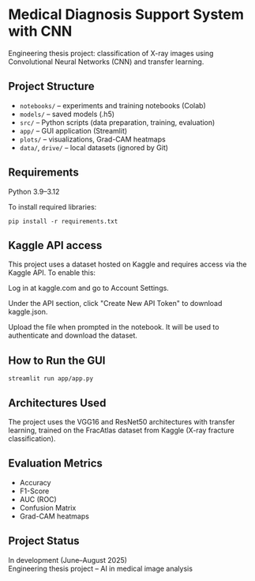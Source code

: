 # Medical Diagnosis Support System with CNN

Engineering thesis project: classification of X-ray images using Convolutional Neural Networks (CNN) and transfer learning.

## Project Structure

- `notebooks/` – experiments and training notebooks (Colab)
- `models/` – saved models (.h5)
- `src/` – Python scripts (data preparation, training, evaluation)
- `app/` – GUI application (Streamlit)
- `plots/` – visualizations, Grad-CAM heatmaps
- `data/`, `drive/` – local datasets (ignored by Git)

## Requirements

Python 3.9–3.12

To install required libraries:

```
pip install -r requirements.txt
```

## Kaggle API access
This project uses a dataset hosted on Kaggle and requires access via the Kaggle API. To enable this:

Log in at kaggle.com and go to Account Settings.

Under the API section, click "Create New API Token" to download kaggle.json.

Upload the file when prompted in the notebook. It will be used to authenticate and download the dataset.

## How to Run the GUI

```
streamlit run app/app.py
```

## Architectures Used

The project uses the VGG16 and ResNet50 architectures with transfer learning, trained on the FracAtlas dataset from Kaggle (X-ray fracture classification).

## Evaluation Metrics

- Accuracy
- F1-Score
- AUC (ROC)
- Confusion Matrix
- Grad-CAM heatmaps

## Project Status

In development (June–August 2025)  
Engineering thesis project – AI in medical image analysis

